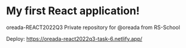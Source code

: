 # My first React application!

oreada-REACT2022Q3
Private repository for @oreada from RS-School

Deploy: https://oreada-react2022q3-task-6.netlify.app/
